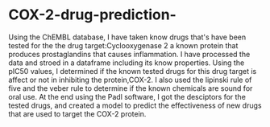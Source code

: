 # COX-2-drug-prediction-
Using the ChEMBL database, I have taken know drugs that's have been tested for the the drug target:Cyclooxygenase 2 a known protein that produces prostaglandins that causes inflammation. I have processed the data and stroed in a dataframe including its know properties. Using the pIC50 values, I determined if the known tested drugs for this drug target is affect or not in inhibiting the protein,COX-2. I also used the lipinski rule of five and the veber rule to determine if the known chemicals are sound for oral use. At the end using the Padl software, I got the desciptors for the tested drugs, and created a model to predict the effectiveness of new drugs that are used to target the COX-2 protein.
